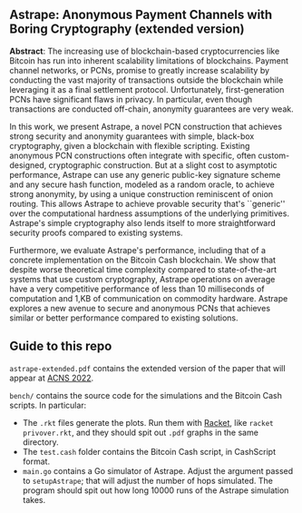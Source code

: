 ## Astrape: Anonymous Payment Channels with Boring Cryptography (extended version)

**Abstract**: The increasing use of blockchain-based cryptocurrencies like Bitcoin has run into inherent scalability limitations of blockchains. Payment channel networks, or PCNs, promise to greatly increase scalability by conducting the vast majority of transactions outside the blockchain while leveraging it as a final settlement protocol. Unfortunately, first-generation PCNs have significant flaws in privacy. In particular, even though transactions are conducted off-chain, anonymity guarantees are very weak.

In this work, we present Astrape, a novel PCN construction that achieves strong security and anonymity guarantees with simple, black-box cryptography, given a blockchain with flexible scripting. Existing anonymous PCN constructions often integrate with specific, often custom-designed, cryptographic construction. But at a slight cost to asymptotic performance, Astrape can use any generic public-key signature scheme and any secure hash function, modeled as a random oracle, to achieve strong anonymity, by using a unique construction reminiscent of onion routing. This allows Astrape to achieve provable security that's ``generic'' over the computational hardness assumptions of the underlying primitives. Astrape's simple cryptography also lends itself to more straightforward security proofs compared to existing systems.

Furthermore, we evaluate Astrape's performance, including that of a concrete implementation on the Bitcoin Cash blockchain. We show that despite worse theoretical time complexity compared to state-of-the-art systems that use custom cryptography, Astrape operations on average have a very competitive performance of less than 10 milliseconds of computation and 1\,KB of communication on commodity hardware. Astrape explores a new avenue to secure and anonymous PCNs that achieves similar or better performance compared to existing solutions.

## Guide to this repo

`astrape-extended.pdf` contains the extended version of the paper that will appear at [ACNS 2022](https://sites.google.com/di.uniroma1.it/acns2022/).

`bench/` contains the source code for the simulations and the Bitcoin Cash scripts. In particular:

- The `.rkt` files generate the plots. Run them with [Racket](https://racket-lang.org/), like `racket privover.rkt`, and they should spit out `.pdf` graphs in the same directory.
- The `test.cash` folder contains the Bitcoin Cash script, in CashScript format.
- `main.go` contains a Go simulator of Astrape. Adjust the argument passed to `setupAstrape`; that will adjust the number of hops simulated. The program should spit out how long 10000 runs of the Astrape simulation takes.
